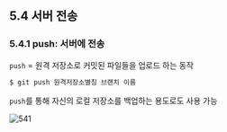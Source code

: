 
<h2>5.4 서버 전송</h2>

<h3>5.4.1 push: 서버에 전송</h3>

`push` = 원격 저장소로 커밋된 파일들을 업로드 하는 동작<br>

```bash
$ git push 원격저장소별칭 브랜치 이름
```

`push`를 통해 자신의 로컬 저장소를 백업하는 용도로도 사용 가능   

![541](https://user-images.githubusercontent.com/114467413/202851571-582b98fc-67fc-4895-9019-7e0b0fdb1613.png)
